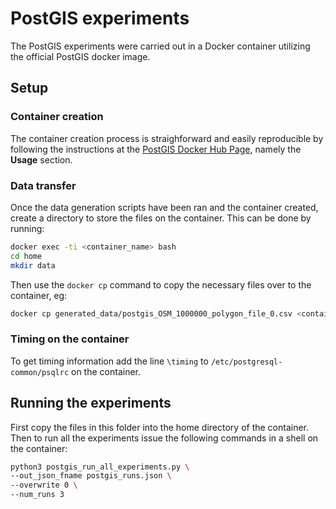 # PostGIS experiments

The PostGIS experiments were carried out in a Docker container utilizing the official PostGIS docker image.

## Setup

### Container creation

The container creation process is straighforward and easily reproducible by following the instructions at the [PostGIS Docker Hub Page](https://registry.hub.docker.com/r/postgis/postgis/), namely the **Usage** section.

### Data transfer

Once the data generation scripts have been ran and the container created, create a directory to store the files on the container. This can be done by running:
```bash
docker exec -ti <container_name> bash
cd home
mkdir data
```

Then use the `docker cp` command to copy the necessary files over to the container, eg:

```bash
docker cp generated_data/postgis_OSM_1000000_polygon_file_0.csv <container_name>:/home/data
```

### Timing on the container

To get timing information add the line `\timing` to `/etc/postgresql-common/psqlrc` on the container.

## Running the experiments

First copy the files in this folder into the home directory of the container. Then to run all the experiments issue the following commands in a shell on the container:

```bash
python3 postgis_run_all_experiments.py \
--out_json_fname postgis_runs.json \
--overwrite 0 \
--num_runs 3
```
